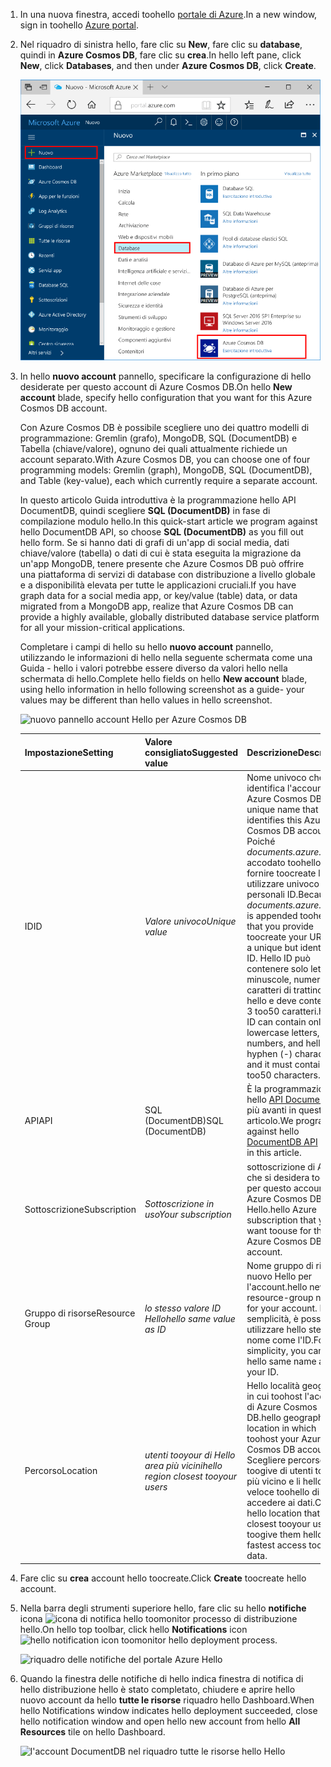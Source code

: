 1. <span data-ttu-id="0dd9c-101">In una nuova finestra, accedi toohello [portale di Azure](https://portal.azure.com/).</span><span class="sxs-lookup"><span data-stu-id="0dd9c-101">In a new window, sign in toohello [Azure portal](https://portal.azure.com/).</span></span>
2. <span data-ttu-id="0dd9c-102">Nel riquadro di sinistra hello, fare clic su **New**, fare clic su **database**, quindi in **Azure Cosmos DB**, fare clic su **crea**.</span><span class="sxs-lookup"><span data-stu-id="0dd9c-102">In hello left pane, click **New**, click **Databases**, and then under **Azure Cosmos DB**, click **Create**.</span></span>
   
   ![Hello Azure riquadro database portale](./media/cosmos-db-create-dbaccount/create-nosql-db-databases-json-tutorial-1.png)

3. <span data-ttu-id="0dd9c-104">In hello **nuovo account** pannello, specificare la configurazione di hello desiderate per questo account di Azure Cosmos DB.</span><span class="sxs-lookup"><span data-stu-id="0dd9c-104">On hello **New account** blade, specify hello configuration that you want for this Azure Cosmos DB account.</span></span> 

    <span data-ttu-id="0dd9c-105">Con Azure Cosmos DB è possibile scegliere uno dei quattro modelli di programmazione: Gremlin (grafo), MongoDB, SQL (DocumentDB) e Tabella (chiave/valore), ognuno dei quali attualmente richiede un account separato.</span><span class="sxs-lookup"><span data-stu-id="0dd9c-105">With Azure Cosmos DB, you can choose one of four programming models: Gremlin (graph), MongoDB, SQL (DocumentDB), and Table (key-value), each which currently require a separate account.</span></span>
    
    <span data-ttu-id="0dd9c-106">In questo articolo Guida introduttiva è la programmazione hello API DocumentDB, quindi scegliere **SQL (DocumentDB)** in fase di compilazione modulo hello.</span><span class="sxs-lookup"><span data-stu-id="0dd9c-106">In this quick-start article we program against hello DocumentDB API, so choose **SQL (DocumentDB)** as you fill out hello form.</span></span> <span data-ttu-id="0dd9c-107">Se si hanno dati di grafi di un'app di social media, dati chiave/valore (tabella) o dati di cui è stata eseguita la migrazione da un'app MongoDB, tenere presente che Azure Cosmos DB può offrire una piattaforma di servizi di database con distribuzione a livello globale e a disponibilità elevata per tutte le applicazioni cruciali.</span><span class="sxs-lookup"><span data-stu-id="0dd9c-107">If you have graph data for a social media app, or key/value (table) data, or data migrated from a MongoDB app, realize that Azure Cosmos DB can provide a highly available, globally distributed database service platform for all your mission-critical applications.</span></span>

    <span data-ttu-id="0dd9c-108">Completare i campi di hello su hello **nuovo account** pannello, utilizzando le informazioni di hello nella seguente schermata come una Guida - hello i valori potrebbe essere diverso da valori hello nella schermata di hello.</span><span class="sxs-lookup"><span data-stu-id="0dd9c-108">Complete hello fields on hello **New account** blade, using hello information in hello following screenshot as a guide- your values may be different than hello values in hello screenshot.</span></span>
 
    ![nuovo pannello account Hello per Azure Cosmos DB](./media/cosmos-db-create-dbaccount/create-nosql-db-databases-json-tutorial-2.png)

    <span data-ttu-id="0dd9c-110">Impostazione</span><span class="sxs-lookup"><span data-stu-id="0dd9c-110">Setting</span></span>|<span data-ttu-id="0dd9c-111">Valore consigliato</span><span class="sxs-lookup"><span data-stu-id="0dd9c-111">Suggested value</span></span>|<span data-ttu-id="0dd9c-112">Descrizione</span><span class="sxs-lookup"><span data-stu-id="0dd9c-112">Description</span></span>
    ---|---|---
    <span data-ttu-id="0dd9c-113">ID</span><span class="sxs-lookup"><span data-stu-id="0dd9c-113">ID</span></span>|<span data-ttu-id="0dd9c-114">*Valore univoco*</span><span class="sxs-lookup"><span data-stu-id="0dd9c-114">*Unique value*</span></span>|<span data-ttu-id="0dd9c-115">Nome univoco che identifica l'account Azure Cosmos DB.</span><span class="sxs-lookup"><span data-stu-id="0dd9c-115">A unique name that identifies this Azure Cosmos DB account.</span></span> <span data-ttu-id="0dd9c-116">Poiché *documents.azure.com* è accodato toohello ID fornire toocreate l'URI, utilizzare univoco ma personali ID.</span><span class="sxs-lookup"><span data-stu-id="0dd9c-116">Because *documents.azure.com* is appended toohello ID that you provide toocreate your URI, use a unique but identifiable ID.</span></span> <span data-ttu-id="0dd9c-117">Hello ID può contenere solo lettere minuscole, numeri e caratteri di trattino (-) hello e deve contenere 3 too50 caratteri.</span><span class="sxs-lookup"><span data-stu-id="0dd9c-117">hello ID can contain only lowercase letters, numbers, and hello hyphen (-) character, and it must contain 3 too50 characters.</span></span>
    <span data-ttu-id="0dd9c-118">API</span><span class="sxs-lookup"><span data-stu-id="0dd9c-118">API</span></span>|<span data-ttu-id="0dd9c-119">SQL (DocumentDB)</span><span class="sxs-lookup"><span data-stu-id="0dd9c-119">SQL (DocumentDB)</span></span>|<span data-ttu-id="0dd9c-120">È la programmazione hello [API DocumentDB](../articles/documentdb/documentdb-introduction.md) più avanti in questo articolo.</span><span class="sxs-lookup"><span data-stu-id="0dd9c-120">We program against hello [DocumentDB API](../articles/documentdb/documentdb-introduction.md) later in this article.</span></span>|
    <span data-ttu-id="0dd9c-121">Sottoscrizione</span><span class="sxs-lookup"><span data-stu-id="0dd9c-121">Subscription</span></span>|<span data-ttu-id="0dd9c-122">*Sottoscrizione in uso*</span><span class="sxs-lookup"><span data-stu-id="0dd9c-122">*Your subscription*</span></span>|<span data-ttu-id="0dd9c-123">sottoscrizione di Azure che si desidera toouse per questo account di Azure Cosmos DB Hello.</span><span class="sxs-lookup"><span data-stu-id="0dd9c-123">hello Azure subscription that you want toouse for this Azure Cosmos DB account.</span></span> 
    <span data-ttu-id="0dd9c-124">Gruppo di risorse</span><span class="sxs-lookup"><span data-stu-id="0dd9c-124">Resource Group</span></span>|<span data-ttu-id="0dd9c-125">*lo stesso valore ID Hello*</span><span class="sxs-lookup"><span data-stu-id="0dd9c-125">*hello same value as ID*</span></span>|<span data-ttu-id="0dd9c-126">Nome gruppo di risorse nuovo Hello per l'account.</span><span class="sxs-lookup"><span data-stu-id="0dd9c-126">hello new resource-group name for your account.</span></span> <span data-ttu-id="0dd9c-127">Per semplicità, è possibile utilizzare hello stesso nome come l'ID.</span><span class="sxs-lookup"><span data-stu-id="0dd9c-127">For simplicity, you can use hello same name as your ID.</span></span> 
    <span data-ttu-id="0dd9c-128">Percorso</span><span class="sxs-lookup"><span data-stu-id="0dd9c-128">Location</span></span>|<span data-ttu-id="0dd9c-129">*utenti tooyour di Hello area più vicini*</span><span class="sxs-lookup"><span data-stu-id="0dd9c-129">*hello region closest tooyour users*</span></span>|<span data-ttu-id="0dd9c-130">Hello località geografica in cui toohost l'account di Azure Cosmos DB.</span><span class="sxs-lookup"><span data-stu-id="0dd9c-130">hello geographic location in which toohost your Azure Cosmos DB account.</span></span> <span data-ttu-id="0dd9c-131">Scegliere percorso hello toogive di utenti tooyour più vicino e li hello più veloce toohello di accedere ai dati.</span><span class="sxs-lookup"><span data-stu-id="0dd9c-131">Choose hello location that's closest tooyour users toogive them hello fastest access toohello data.</span></span>
4. <span data-ttu-id="0dd9c-132">Fare clic su **crea** account hello toocreate.</span><span class="sxs-lookup"><span data-stu-id="0dd9c-132">Click **Create** toocreate hello account.</span></span>
5. <span data-ttu-id="0dd9c-133">Nella barra degli strumenti superiore hello, fare clic su hello **notifiche** icona ![icona di notifica hello](./media/cosmos-db-create-dbaccount/notification-icon.png) toomonitor processo di distribuzione hello.</span><span class="sxs-lookup"><span data-stu-id="0dd9c-133">On hello top toolbar, click hello **Notifications** icon ![hello notification icon](./media/cosmos-db-create-dbaccount/notification-icon.png) toomonitor hello deployment process.</span></span>

    ![riquadro delle notifiche del portale Azure Hello](./media/cosmos-db-create-dbaccount-graph/azure-documentdb-nosql-notification.png)

6.  <span data-ttu-id="0dd9c-135">Quando la finestra delle notifiche di hello indica finestra di notifica di hello distribuzione hello è stato completato, chiudere e aprire hello nuovo account da hello **tutte le risorse** riquadro hello Dashboard.</span><span class="sxs-lookup"><span data-stu-id="0dd9c-135">When hello Notifications window indicates hello deployment succeeded, close hello notification window and open hello new account from hello **All Resources** tile on hello Dashboard.</span></span> 

    ![l'account DocumentDB nel riquadro tutte le risorse hello Hello](./media/cosmos-db-create-dbaccount/all-resources.png)
 
